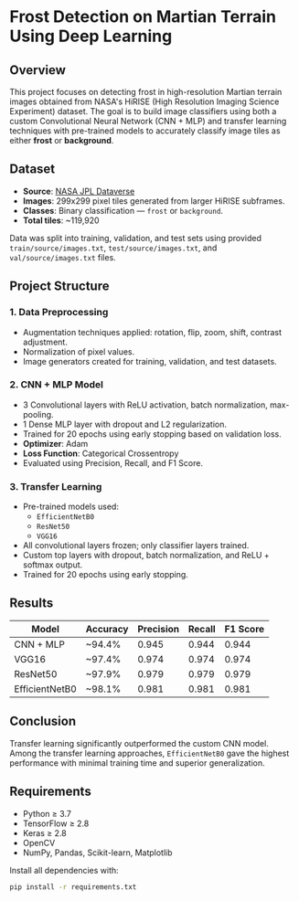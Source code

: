 # Frost Detection on Martian Terrain Using Deep Learning

## Overview

This project focuses on detecting frost in high-resolution Martian terrain images obtained from NASA's HiRISE (High Resolution Imaging Science Experiment) dataset. The goal is to build image classifiers using both a custom Convolutional Neural Network (CNN + MLP) and transfer learning techniques with pre-trained models to accurately classify image tiles as either **frost** or **background**.

## Dataset

- **Source**: [NASA JPL Dataverse](https://dataverse.jpl.nasa.gov/dataset.xhtml?persistentId=doi:10.48577/jpl.QJ9PYA)
- **Images**: 299x299 pixel tiles generated from larger HiRISE subframes.
- **Classes**: Binary classification — `frost` or `background`.
- **Total tiles**: ~119,920

Data was split into training, validation, and test sets using provided `train/source/images.txt`, `test/source/images.txt`, and `val/source/images.txt` files.

## Project Structure

### 1. Data Preprocessing
- Augmentation techniques applied: rotation, flip, zoom, shift, contrast adjustment.
- Normalization of pixel values.
- Image generators created for training, validation, and test datasets.

### 2. CNN + MLP Model
- 3 Convolutional layers with ReLU activation, batch normalization, max-pooling.
- 1 Dense MLP layer with dropout and L2 regularization.
- Trained for 20 epochs using early stopping based on validation loss.
- **Optimizer**: Adam  
- **Loss Function**: Categorical Crossentropy  
- Evaluated using Precision, Recall, and F1 Score.

### 3. Transfer Learning
- Pre-trained models used:
  - `EfficientNetB0`
  - `ResNet50`
  - `VGG16`
- All convolutional layers frozen; only classifier layers trained.
- Custom top layers with dropout, batch normalization, and ReLU + softmax output.
- Trained for 20 epochs using early stopping.

## Results

| Model          | Accuracy | Precision | Recall | F1 Score |
|----------------|----------|-----------|--------|----------|
| CNN + MLP      | ~94.4%   | 0.945     | 0.944  | 0.944    |
| VGG16          | ~97.4%   | 0.974     | 0.974  | 0.974    |
| ResNet50       | ~97.9%   | 0.979     | 0.979  | 0.979    |
| EfficientNetB0 | ~98.1%   | 0.981     | 0.981  | 0.981    |


## Conclusion

Transfer learning significantly outperformed the custom CNN model. Among the transfer learning approaches, `EfficientNetB0` gave the highest performance with minimal training time and superior generalization.

## Requirements

- Python ≥ 3.7  
- TensorFlow ≥ 2.8  
- Keras ≥ 2.8  
- OpenCV  
- NumPy, Pandas, Scikit-learn, Matplotlib  

Install all dependencies with:

```bash
pip install -r requirements.txt
